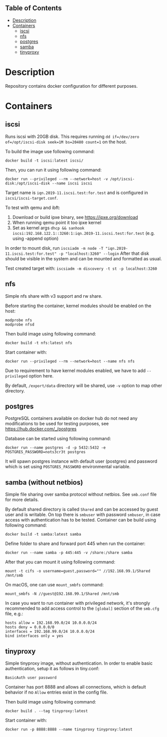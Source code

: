 ## Table of Contents
* [Description](#description)
* [Containers](#containers)
  * [iscsi](#iscsi)
  * [nfs](#nfs)
  * [postgres](#postgres)
  * [samba](#samba-without-netbios)
  * [tinyproxy](#tinyproxy)

# Description

Repository contains docker configuration for different purposes.


# Containers


## iscsi

Runs iscsi with 20GB disk.
This requires running `dd if=/dev/zero of=/opt/iscsi-disk seek=1M bs=20480 count=1` on the host.

To build the image use following command:
```
docker build -t iscsi:latest iscsi/
```

Then, you can run it using following command:
```
docker run --privileged --rm --network=host -v /opt/iscsi-disk:/opt/iscsi-disk --name iscsi iscsi
```
Target name is `iqn.2019-11.iscsi.test:for.test` and is configured in `iscsi/iscsi-target.conf`.

To test with qemu and ibft:
1. Download or build ipxe binary, see https://ipxe.org/download
2. When running qemu point it too ipxe kernel
3. Set as kernel args `dhcp && sanhook iscsi:192.168.122.1::3260:1:iqn.2019-11.iscsi.test:for.test` (e.g. using -append option)


In order to mount disk, run `iscsiadm -m node -T "iqn.2019-11.iscsi.test:for.test" -p "localhost:3260" --login`
After that disk should be visible in the system and can be mounted and formatted as usual.

Test created target with:
`iscsiadm -m discovery -t st -p localhost:3260`


## nfs

Simple nfs share with v3 support and rw share.

Before starting the container, kernel modules should be enabled on the host:
```
modprobe nfs
modprobe nfsd
```

Then build image using following command:
```
docker build -t nfs:latest nfs
```

Start container with:
```
docker run --privileged --rm --network=host --name nfs nfs
```

Due to requirement to have kernel modules enabled, we have to add `--privileged`
option here.

By default, `/export/data` directory will be shared, use `-v` option to map
other directory.


## postgres

PostgreSQL containers available on docker hub do not need any modifications
to be used for testing purposes, see https://hub.docker.com/_/postgres

Database can be started using following command:
```
docker run --name postgres -d -p 5432:5432 -e POSTGRES_PASSWORD=nots3cr3t postgres
```
It will spawn postgres instance with default user (postgres) and password which
is set using `POSTGRES_PASSWORD` environmental variable.


## samba (without netbios)

Simple file sharing over samba protocol without netbios.
See `smb.conf` file for more details.

By default shared directory is called `Shared` and can be accessed by guest user
and is writable. On top there is `smbuser` with password `smbuser`, in case
access with authentication has to be tested.
Container can be build using following command:
```
docker build -t samba:latest samba
```

Define folder to share and forward port 445 when run the container:
```
docker run --name samba -p 445:445 -v /share:/share samba
```

After that you can mount it using following command:
```
mount -t cifs -o username=guest,password="" //192.168.99.1/Shared /mnt/smb
```

On macOS, one can use `mount_smbfs` command:
```
mount_smbfs -N //guest@192.168.99.1/Shared /mnt/smb
```

In case you want to run container with privileged network, it's strongly
recommended to add access control to the `[global]` section of the `smb.cfg`
file, e.g.:
```
hosts allow = 192.168.99.0/24 10.0.0.0/24
hosts deny = 0.0.0.0/0
interfaces = 192.168.99.0/24 10.0.0.0/24
bind interfaces only = yes
```


## tinyproxy

Simple tinyproxy image, without authentication.
In order to enable basic authentication, setup it as follows in tiny.conf:
```
BasicAuth user password
```
Container has port 8888 and allows all connections, which is default behavior
if no `Allow` entries exist in the config file.

Then build image using following command:
```
docker build . --tag tinyproxy:latest
```

Start container with:
```
docker run -p 8888:8888 --name tinyproxy tinyproxy:latest
```
